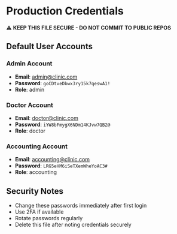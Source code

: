 # Production Credentials

⚠️ **KEEP THIS FILE SECURE - DO NOT COMMIT TO PUBLIC REPOS**

## Default User Accounts

### Admin Account
- **Email**: admin@clinic.com
- **Password**: `goCDtveDbwx3ry15k7qeswA1!`
- **Role**: admin

### Doctor Account  
- **Email**: doctor@clinic.com
- **Password**: `iYW8bFmygX6NDm14KJvw7QB2@`
- **Role**: doctor

### Accounting Account
- **Email**: accounting@clinic.com  
- **Password**: `LRG5eHM6iSeTXemWheYoAC3#`
- **Role**: accounting

## Security Notes
- Change these passwords immediately after first login
- Use 2FA if available
- Rotate passwords regularly
- Delete this file after noting credentials securely